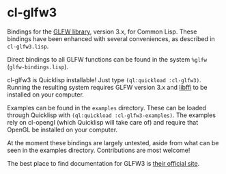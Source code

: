 # cl-glfw3
Bindings for the [GLFW library](http://glfw.org/), version 3.x, for Common Lisp. These bindings have been enhanced with several conveniences, as described in `cl-glfw3.lisp`.

Direct bindings to all GLFW functions can be found in the system `%glfw` (`glfw-bindings.lisp`).

cl-glfw3 is Quicklisp installable! Just type `(ql:quickload :cl-glfw3)`. Running the resulting system requires GLFW version 3.x and [libffi](http://sourceware.org/libffi/) to be installed on your computer.

Examples can be found in the `examples` directory. These can be loaded through Quicklisp with `(ql:quickload :cl-glfw3-examples)`. The examples rely on cl-opengl (which Quicklisp will take care of) and require that OpenGL be installed on your computer.

At the moment these bindings are largely untested, aside from what can be seen in the examples directory. Contributions are most welcome!

The best place to find documentation for GLFW3 is [their official site](http://www.glfw.org/docs/3.0/index.html). 
